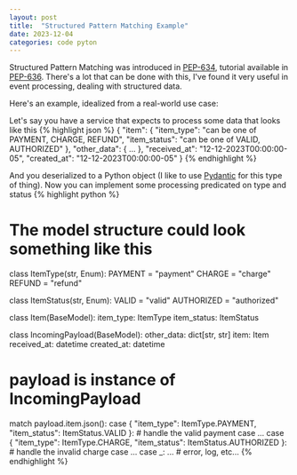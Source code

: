 ```yaml
---
layout: post
title:  "Structured Pattern Matching Example"
date: 2023-12-04
categories: code pyton
---
```

Structured Pattern Matching was introduced in [PEP-634](https://peps.python.org/pep-0634/), tutorial available in [PEP-636](https://peps.python.org/pep-0636/). There's a lot that can be done with this, I've found it very useful in event processing, dealing with structured data.

Here's an example, idealized from a real-world use case:

Let's say you have a service that expects to process some data that looks like this
{% highlight json %}
{
    "item": {
        "item_type": "can be one of PAYMENT, CHARGE, REFUND",
        "item_status": "can be one of VALID, AUTHORIZED"
    },
    "other_data": {
        ...
    },
    "received_at": "12-12-2023T00:00:00-05",
    "created_at": "12-12-2023T00:00:00-05"
}
{% endhighlight %}

And you deserialized to a Python object (I like to use [Pydantic](https://docs.pydantic.dev/latest/) for this type of thing). Now you can implement some processing predicated on type and status
{% highlight python %}
# The model structure could look something like this
class ItemType(str, Enum):
    PAYMENT = "payment"
    CHARGE = "charge"
    REFUND = "refund"


class ItemStatus(str, Enum):
    VALID = "valid"
    AUTHORIZED = "authorized"


class Item(BaseModel):
    item_type: ItemType
    item_status: ItemStatus


class IncomingPayload(BaseModel):
    other_data: dict[str, str]
    item: Item
    received_at: datetime
    created_at: datetime


# payload is instance of IncomingPayload
match payload.item.json():
    case {
        "item_type": ItemType.PAYMENT,
        "item_status": ItemStatus.VALID
    }:
        # handle the valid payment case
        ...
    case {
        "item_type": ItemType.CHARGE,
        "item_status": ItemStatus.AUTHORIZED
    }:
        # handle the invalid charge case
        ...
    case _: ... # error, log, etc...
{% endhighlight %}
